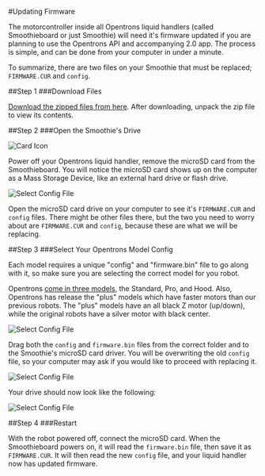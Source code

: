 #Updating Firmware

The motorcontroller inside all Opentrons liquid handlers (called Smoothieboard or just Smoothie) will need it's firmware updated if you are planning to use the Opentrons API and accompanying 2.0 app. The process is simple, and can be done from your computer in under a minute.

To summarize, there are two files on your Smoothie that must be replaced; `FIRMWARE.CUR` and `config`. 

##Step 1
###Download Files

[Download the zipped files from here](https://github.com/OpenTrons/smoothie-config/archive/2.0.0.zip). After downloading, unpack the zip file to view its contents.

##Step 2
###Open the Smoothie's Drive

![Card Icon](img/Update-Firmware/driveIcon.png)

Power off your Opentrons liquid handler, remove the microSD card from the Smoothieboard. You will notice the microSD card shows up on the computer as a Mass Storage Device, like an external hard drive or flash drive.

![Select Config File](img/Update-Firmware/firmware_files.png)

Open the microSD card drive on your computer to see it's `FIRMWARE.CUR` and `config` files. There might be other files there, but the two you need to worry about are `FIRMWARE.CUR` and `config`, because these are what we will be replacing.

##Step 3
###Select Your Opentrons Model Config

Each model requires a unique "config" and "firmware.bin" file to go along with it, so make sure you are selecting the correct model for you robot.

Opentrons [come in three models](https://opentrons.com/robots), the Standard, Pro, and Hood. Also, Opentrons has release the "plus" models which have faster motors than our previous robots. The "plus" models have an all black Z motor (up/down), while the original robots have a silver motor with black center.

![Select Config File](img/Update-Firmware/SelectConfigFile.png)

Drag both the `config` and `firmware.bin` files from the correct folder and to the Smoothie's microSD card driver. You will be overwriting the old `config` file, so your computer may ask if you would like to proceed with replacing it.

![Select Config File](img/Update-Firmware/replaceConfig.png)

Your drive should now look like the following:

![Select Config File](img/Update-Firmware/dragFirmwareBin.png)

##Step 4
###Restart

With the robot powered off, connect the microSD card. When the Smoothieboard powers on, it will read the `firmware.bin` file, then save it as `FIRMWARE.CUR`. It will then read the new `config` file, and your liquid handler now has updated firmware.
